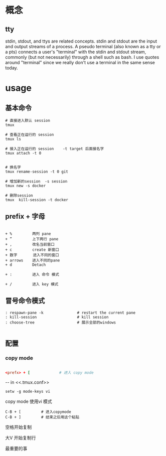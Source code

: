 # 概念
##  tty

stdin, stdout, and ttys are related concepts. stdin and stdout are the input and output streams of a process. A pseudo terminal (also known as a tty or a pts) connects a user's "terminal" with the stdin and stdout stream, commonly (but not necessarily) through a shell such as bash. I use quotes around "terminal" since we really don't use a terminal in the same sense today.


# usage
## 基本命令

```
# 直接进入默认 session
tmux 

# 查看正在运行的 session
tmux ls 

# 接入正在运行的 session    -t target 后面接名字
tmux attach -t 0


# 换名字
tmux rename-session -t 0 git

# 增加新的session  -s session
tmux new -s docker 

# 删除session 
tmux  kill-session -t docker
```

## prefix  +  字母
```

+ %         两列 pane
+ ”         上下两行 pane
+ ,         改名当前窗口
+ c         create 新窗口
+ 数字       进入不同的窗口
+ arrows    进入不同的pane
+ d         Detach

+ :         进入 命令 模式

+ /         进入 key 模式

```

## 冒号命令模式

```
: respawn-pane -k               # restart the current pane
: kill-session                  # kill session
: choose-tree                   # 展示全部的windows


```


## 配置

### copy mode

``` conf

<prefx> + [             # 进入 copy mode

```

-- in <<.tmux.conf>>
```
setw -g mode-keys vi
```

copy mode 使用vi 模式

```
C-B + [         # 进入copymode 
C-B + ]         # 结束之后用这个粘贴

```

空格开始复制

大V 开始复制行

最重要的事 

